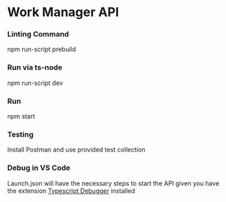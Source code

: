 # Work Manager API

### Linting Command
npm run-script prebuild

### Run via ts-node
npm run-script dev

### Run
npm start

### Testing
Install Postman and use provided test collection

### Debug in VS Code
Launch.json will have the necessary steps to start the API given you have the extension [Typescript Debugger](https://marketplace.visualstudio.com/items?itemName=kakumei.ts-debug) installed
